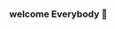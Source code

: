 ### welcome Everybody 👋

<!--
**Saf-sa/Saf-sa** is a ✨ _special_ ✨ repository because its `README.md` (this file) appears on your GitHub profile.

Here are some ideas to get you started:

- 🔭 I’m currently working on Github
- 🌱 I’m currently learning Html Css Javascript
- 👯 I’m looking to collaborate on ...
- 🤔 I’m looking for help with ...
- 💬 Ask me about everthing you don't know
- 📫 How to reach me:
    <img src="https://www.google.com/url?sa=i&url=https%3A%2F%2Fwww.flaticon.com%2Ffree-icon%2Flinkedin_174857&psig=AOvVaw1vK-U8jxacRHSs12TaBKyc&ust=1674569708034000&source=images&cd=vfe&ved=0CAwQjRxqFwoTCPiRlLbw3fwCFQAAAAAdAAAAABAE" alt="Instagram link">
    <a href="https://www.linkedin.com/in/salah-s-46805420/">Pofil Linkedin</a> :hugs:

<img src="https://www.google.com/url?sa=i&url=https%3A%2F%2Fwww.flaticon.com%2Ffree-icon%2Flinkedin_174857&psig=AOvVaw1vK-U8jxacRHSs12TaBKyc&ust=1674569708034000&source=images&cd=vfe&ved=0CAwQjRxqFwoTCPiRlLbw3fwCFQAAAAAdAAAAABAE" alt="Instagram linl">
<a href="https://www.instagram.com/salah.safsaf/Salah.safsaf">Pofil Instagram</a> :hugs:


- 😄 Pronouns: Saf
- ⚡ Fun fact: forever learner :joy:
-->
